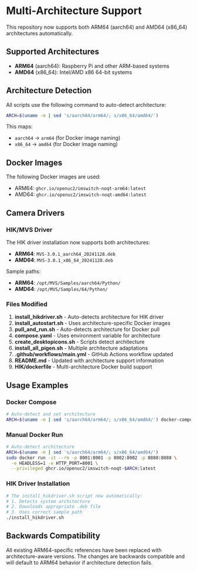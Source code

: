 # Multi-Architecture Support

This repository now supports both ARM64 (aarch64) and AMD64 (x86_64) architectures automatically.

## Supported Architectures

- **ARM64** (aarch64): Raspberry Pi and other ARM-based systems
- **AMD64** (x86_64): Intel/AMD x86 64-bit systems

## Architecture Detection

All scripts use the following command to auto-detect architecture:
```bash
ARCH=$(uname -m | sed 's/aarch64/arm64/; s/x86_64/amd64/')
```

This maps:
- `aarch64` → `arm64` (for Docker image naming)
- `x86_64` → `amd64` (for Docker image naming)

## Docker Images

The following Docker images are used:
- ARM64: `ghcr.io/openuc2/imswitch-noqt-arm64:latest`
- AMD64: `ghcr.io/openuc2/imswitch-noqt-amd64:latest`

## Camera Drivers

### HIK/MVS Driver
The HIK driver installation now supports both architectures:

- **ARM64**: `MVS-3.0.1_aarch64_20241128.deb`
- **AMD64**: `MVS-3.0.1_x86_64_20241128.deb`

Sample paths:
- **ARM64**: `/opt/MVS/Samples/aarch64/Python/`
- **AMD64**: `/opt/MVS/Samples/64/Python/`

### Files Modified

1. **install_hikdriver.sh** - Auto-detects architecture for HIK driver
2. **install_autostart.sh** - Uses architecture-specific Docker images
3. **pull_and_run.sh** - Auto-detects architecture for Docker pull
4. **compose.yaml** - Uses environment variable for architecture
5. **create_desktopicons.sh** - Scripts detect architecture
6. **install_all_pigen.sh** - Multiple architecture adaptations
7. **.github/workflows/main.yml** - GitHub Actions workflow updated
8. **README.md** - Updated with architecture support information
9. **HIK/dockerfile** - Multi-architecture Docker build support

## Usage Examples

### Docker Compose
```bash
# Auto-detect and set architecture
ARCH=$(uname -m | sed 's/aarch64/arm64/; s/x86_64/amd64/') docker-compose up -d
```

### Manual Docker Run
```bash
# Auto-detect architecture
ARCH=$(uname -m | sed 's/aarch64/arm64/; s/x86_64/amd64/')
sudo docker run -it --rm -p 8001:8001 -p 8002:8002 -p 8888:8888 \
  -e HEADLESS=1 -e HTTP_PORT=8001 \
  --privileged ghcr.io/openuc2/imswitch-noqt-$ARCH:latest
```

### HIK Driver Installation
```bash
# The install_hikdriver.sh script now automatically:
# 1. Detects system architecture
# 2. Downloads appropriate .deb file
# 3. Uses correct sample path
./install_hikdriver.sh
```

## Backwards Compatibility

All existing ARM64-specific references have been replaced with architecture-aware versions. The changes are backwards compatible and will default to ARM64 behavior if architecture detection fails.